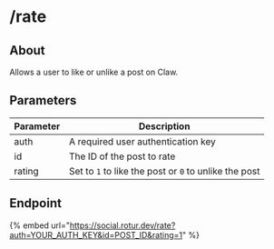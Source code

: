 # /rate

## About

Allows a user to like or unlike a post on Claw.

## Parameters

| Parameter | Description |
| --------- | ----------- |
| auth      | A required user authentication key |
| id        | The ID of the post to rate |
| rating    | Set to `1` to like the post or `0` to unlike the post |

## Endpoint

{% embed url="https://social.rotur.dev/rate?auth=YOUR_AUTH_KEY&id=POST_ID&rating=1" %}
